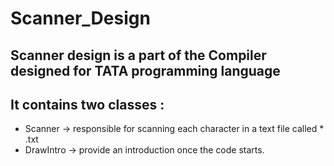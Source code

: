# Scanner_Design
## Scanner design is a part of the Compiler designed for TATA programming language
## It contains two classes :
- Scanner   -> responsible for scanning each character in a text file called * .txt
- DrawIntro -> provide an introduction once the code starts.
